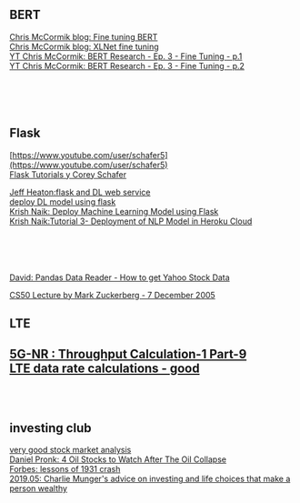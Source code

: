 ## BERT
[Chris McCormik blog: Fine tuning BERT](http://mccormickml.com/2019/07/22/BERT-fine-tuning/)<br>
[Chris McCormik blog: XLNet fine tuning](https://mccormickml.com/2019/09/19/XLNet-fine-tuning/)<br>
[YT Chris McCormik: BERT Research - Ep. 3 - Fine Tuning - p.1](https://www.youtube.com/watch?v=x66kkDnbzi4&list=PLam9sigHPGwOBuH4_4fr-XvDbe5uneaf6)<br>
[YT Chris McCormik: BERT Research - Ep. 3 - Fine Tuning - p.2](https://www.youtube.com/watch?v=Hnvb9b7a_Ps&feature=emb_rel_pause)<br>
[]()<br>
[]()<br>
[]()<br>
[]()<br>

## Flask
[https://www.youtube.com/user/schafer5](https://www.youtube.com/user/schafer5)<br>
[Flask Tutorials y Corey Schafer](https://www.youtube.com/watch?v=MwZwr5Tvyxo&list=PL-osiE80TeTs4UjLw5MM6OjgkjFeUxCYH)<br>

[Jeff Heaton:flask and DL web service](https://youtu.be/H73m9XvKHug)<br>
[deploy DL model using flask](https://youtu.be/CSEmUmkfb8Q)<br>
[Krish Naik: Deploy Machine Learning Model using Flask](https://www.youtube.com/watch?v=UbCWoMf80PY)<br>
[Krish Naik:Tutorial 3- Deployment of NLP Model in Heroku Cloud](https://www.youtube.com/watch?v=1umQhC2iWdY)<br>
[]()<br>
[]()<br>
[]()<br>
[]()<br>

[David: Pandas Data Reader - How to get Yahoo Stock Data](youtube.com/watch?v=v66K_y3-ezY)<br>

[CS50 Lecture by Mark Zuckerberg - 7 December 2005](https://www.youtube.com/watch?v=xFFs9UgOAlE)<br>

## LTE
[5G-NR : Throughput Calculation-1 Part-9](https://www.youtube.com/watch?v=c5Ve1yJUGqc)<br>
[LTE data rate calculations - good](https://www.youtube.com/watch?v=7bvmAMbTkNY)<br>
[]()<br>
[]()<br>
--------------------
## investing club
[very good stock market analysis](https://youtu.be/FG-rqXqas8s)<br>
[Daniel Pronk: 4 Oil Stocks to Watch After The Oil Collapse](https://www.youtube.com/watch?v=VLVbQBQfwzE)<br>
[Forbes: lessons of 1931 crash](https://www.forbes.com/sites/robisbitts2/2020/04/23/4-things-the-great-depression-teaches-us-about-todays-stock-market/#31773182402d)<br>
[2019.05: Charlie Munger's advice on investing and life choices that make a person wealthy](https://www.youtube.com/watch?v=RFxXl9eAWV4&feature=emb_rel_pause)<br>
[]()<br>
[]()<br>
[]()<br>
[]()<br>



